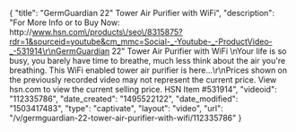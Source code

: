 {
    "title": "GermGuardian 22\" Tower Air Purifier with WiFi",
    "description": "For More Info or to Buy Now: http:\/\/www.hsn.com\/products\/seo\/8315875?rdr=1&sourceid=youtube&cm_mmc=Social-_-Youtube-_-ProductVideo-_-531914\r\nGermGuardian 22\" Tower Air Purifier with WiFi \nYour life is so busy, you barely have time to breathe, much less think about the air you're breathing. This WiFi enabled tower air purifier is here...\r\nPrices shown on the previously recorded video may not represent the current price.  View hsn.com to view the current selling price. HSN Item #531914",
    "videoid": "112335786",
    "date_created": "1495522122",
    "date_modified": "1503417483",
    "type": "captivate",
    "layout": "video",
    "url": "\/v\/germguardian-22-tower-air-purifier-with-wifi\/112335786"
}